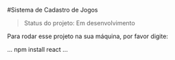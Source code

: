 #Sistema de Cadastro de Jogos

> Status do projeto: Em desenvolvimento

Para rodar esse projeto na sua máquina, por favor digite:

...
npm install react
...
